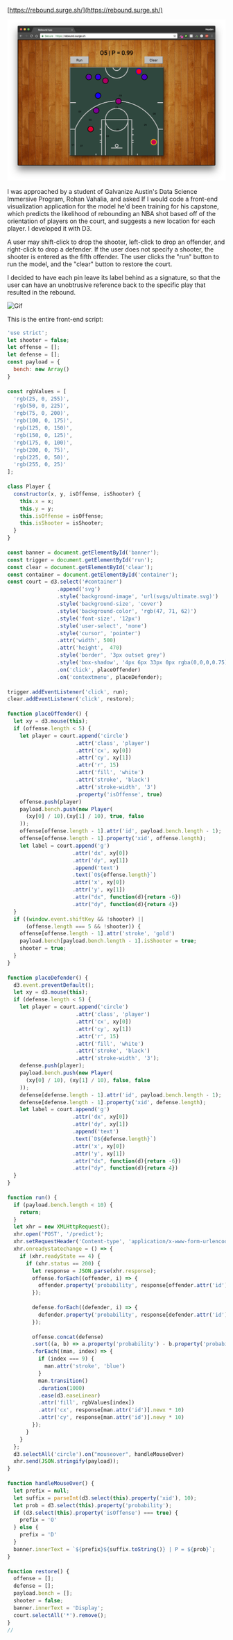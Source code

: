 [https://rebound.surge.sh/](https://rebound.surge.sh/)

![Still](./images/bballstill.png?raw=true)

I was approached by a student of Galvanize Austin's Data Science Immersive Program, Rohan Vahalia, and asked If I would code a front-end visualization application for the model he'd been training for his capstone, which predicts the likelihood of rebounding an NBA shot based off of the orientation of players on the court, and suggests a new location for each player. I developed it with D3.

A user may shift-click to drop the shooter, left-click to drop an offender, and right-click to drop a defender. If the user does not specify a shooter, the shooter is entered as the fifth offender. The user clicks the "run" button to run the model, and the "clear" button to restore the court.

I decided to have each pin leave its label behind as a signature, so that the user can have an unobtrusive reference back to the specific play that resulted in the rebound.

![Gif](./images/ball.gif?raw=true)

This is the entire front-end script:

```javascript
'use strict';
let shooter = false;
let offense = [];
let defense = [];
const payload = {
  bench: new Array()
}

const rgbValues = [
  'rgb(25, 0, 255)',
  'rgb(50, 0, 225)',
  'rgb(75, 0, 200)',
  'rgb(100, 0, 175)',
  'rgb(125, 0, 150)',
  'rgb(150, 0, 125)',
  'rgb(175, 0, 100)',
  'rgb(200, 0, 75)',
  'rgb(225, 0, 50)',
  'rgb(255, 0, 25)'
];

class Player {
  constructor(x, y, isOffense, isShooter) {
    this.x = x;
    this.y = y;
    this.isOffense = isOffense;
    this.isShooter = isShooter;
  }
}

const banner = document.getElementById('banner');
const trigger = document.getElementById('run');
const clear = document.getElementById('clear');
const container = document.getElementById('container');
const court = d3.select('#container')
                .append('svg')
                .style('background-image', 'url(svgs/ultimate.svg)')
                .style('background-size', 'cover')
                .style('background-color', 'rgb(47, 71, 62)')
                .style('font-size', '12px')
                .style('user-select', 'none')
                .style('cursor', 'pointer')
                .attr('width', 500)
                .attr('height',  470)
                .style('border', '3px outset grey')
                .style('box-shadow', '4px 6px 33px 0px rgba(0,0,0,0.75)')
                .on('click', placeOffender)
                .on('contextmenu', placeDefender);

trigger.addEventListener('click', run);
clear.addEventListener('click', restore);

function placeOffender() {
  let xy = d3.mouse(this);
  if (offense.length < 5) {
    let player = court.append('circle')
                      .attr('class', 'player')
                      .attr('cx', xy[0])
                      .attr('cy', xy[1])
                      .attr('r', 15)
                      .attr('fill', 'white')
                      .attr('stroke', 'black')
                      .attr('stroke-width', '3')
                      .property('isOffense', true)
    offense.push(player)
    payload.bench.push(new Player(
      (xy[0] / 10),(xy[1] / 10), true, false
    ));
    offense[offense.length - 1].attr('id', payload.bench.length - 1);
    offense[offense.length - 1].property('xid', offense.length);
    let label = court.append('g')
                     .attr('dx', xy[0])
                     .attr('dy', xy[1])
                     .append('text')
                     .text(`O${offense.length}`)
                     .attr('x', xy[0])
                     .attr('y', xy[1])
                     .attr("dx", function(d){return -6})
                     .attr("dy", function(d){return 4})
  }
  if ((window.event.shiftKey && !shooter) ||
      (offense.length === 5 && !shooter)) {
    offense[offense.length - 1].attr('stroke', 'gold')
    payload.bench[payload.bench.length - 1].isShooter = true;
    shooter = true;
  }
}

function placeDefender() {
  d3.event.preventDefault();
  let xy = d3.mouse(this);
  if (defense.length < 5) {
    let player = court.append('circle')
                      .attr('class', 'player')
                      .attr('cx', xy[0])
                      .attr('cy', xy[1])
                      .attr('r', 15)
                      .attr('fill', 'white')
                      .attr('stroke', 'black')
                      .attr('stroke-width', '3');
    defense.push(player);
    payload.bench.push(new Player(
      (xy[0] / 10), (xy[1] / 10), false, false
    ));
    defense[defense.length - 1].attr('id', payload.bench.length - 1);
    defense[defense.length - 1].property('xid', defense.length);
    let label = court.append('g')
                     .attr('dx', xy[0])
                     .attr('dy', xy[1])
                     .append('text')
                     .text(`D${defense.length}`)
                     .attr('x', xy[0])
                     .attr('y', xy[1])
                     .attr("dx", function(d){return -6})
                     .attr("dy", function(d){return 4})
  }
}

function run() {
  if (payload.bench.length < 10) {
    return;
  }
  let xhr = new XMLHttpRequest();
  xhr.open('POST', '/predict');
  xhr.setRequestHeader('Content-type', 'application/x-www-form-urlencoded');
  xhr.onreadystatechange = () => {
    if (xhr.readyState == 4) {
      if (xhr.status == 200) {
        let response = JSON.parse(xhr.response);
        offense.forEach((offender, i) => {
          offender.property('probability', response[offender.attr('id')].probability);
        });

        defense.forEach((defender, i) => {
          defender.property('probability', response[defender.attr('id')].probability);
        });

        offense.concat(defense)
        .sort((a, b) => a.property('probability') - b.property('probability'))
        .forEach((man, index) => {
          if (index === 9) {
            man.attr('stroke', 'blue')
          }
          man.transition()
          .duration(1000)
          .ease(d3.easeLinear)
          .attr('fill', rgbValues[index])
          .attr('cx', response[man.attr('id')].newx * 10)
          .attr('cy', response[man.attr('id')].newy * 10)
        });
      }
    }
  };
  d3.selectAll('circle').on("mouseover", handleMouseOver)
  xhr.send(JSON.stringify(payload));
}

function handleMouseOver() {
  let prefix = null;
  let suffix = parseInt(d3.select(this).property('xid'), 10);
  let prob = d3.select(this).property('probability');
  if (d3.select(this).property('isOffense') === true) {
    prefix = 'O'
  } else {
    prefix = 'D'
  }
  banner.innerText = `${prefix}${suffix.toString()} | P = ${prob}`;
}

function restore() {
  offense = [];
  defense = [];
  payload.bench = [];
  shooter = false;
  banner.innerText = 'Display';
  court.selectAll('*').remove();
}
//
```
